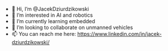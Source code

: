 - 👋 Hi, I’m @JacekDziurdzikowski
- 👀 I’m interested in AI and robotics
- 🌱 I’m currently learning embedded
- 💞️ I’m looking to collaborate on unmanned vehicles
- 📫 You can reach me here: https://www.linkedin.com/in/jacek-dziurdzikowski/

<!---
JacekDziurdzikowski/JacekDziurdzikowski is a ✨ special ✨ repository because its `README.md` (this file) appears on your GitHub profile.
You can click the Preview link to take a look at your changes.
--->
